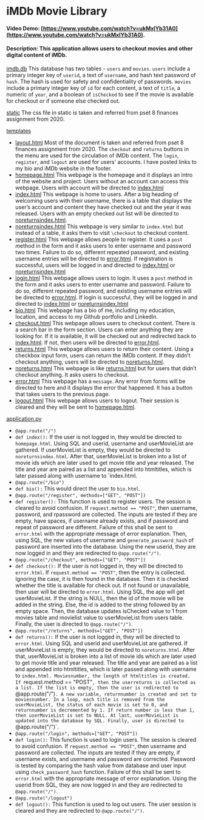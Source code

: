 # iMDb Movie Library
#### Video Demo:  [https://www.youtube.com/watch?v=ukMxIYb31A0](https://www.youtube.com/watch?v=ukMxIYb31A0).
#### Description: This application allows users to checkout movies and other digital content of iMDb.

[imdb.db](imdb.db)
This database has two tables - `users` and `movies`. `users` include a primary integer key of `userid`, a text of `username`, and hash text password of `hash`. The hash is used for safety and confidentiality of passwords.
`movies` include a primary integer key of `id` for each content, a text of `title`, a numeric of `year`, and a boolean of `isChecked` to see if the movie is available for checkout or if someone else checked out.

[static](static)
The css file in static is taken and referred from pset 8 finances assignment from 2020.

[templates](templates)
- [layout.html](templates/layout.html)
    Most of the document is taken and referred from pset 8 finances assignment from 2020. The `checkout` and `returns` buttons in the menu are used for the circulation of iMDb content. The  `login`, `register`, and `logout` are used for users' accounts. I have posted links to my bio and iMDb website in the footer.
- [homepage.html](templates/homepage.html)
    This webpage is the homepage and it displays an intro of the website and project. Users without an account can access this webpage. Users with account will be directed to [index.html](templates/index.html)
- [index.html](templates/index.html)
	This webpage is home to users. After a big heading of welcoming users with their username, there is a table that displays the user’s account and content they have checked out and the year it was released. Users with an empty checked out list will be directed to [noreturnsindex.html](templates/noreturnsindex.html).
- [noreturnsindex.html](templates/noreturnsindex.html)
	This webpage is very similar to `index.html` but instead of a table, it asks them to visit `\checkout` to checkout content.
- [register.html](templates/register.html)
	This webpage allows people to register. It uses a `post` method in the form and it asks users to enter username and password two times. Failure to do so, different repeated password, and existing username entries will be directed to [error.html](templates/error.html). If registration is successful, users will be logged in and directed to [index.html](templates/index.html) or [noreturnsindex.html](templates/noreturnsindex.html)
- [login.html](templates/login.html)
	This webpage allows users to login. It uses a `post` method in the form and it asks users to enter username and password. Failure to do so, different repeated password, and existing username entries will be directed to [error.html](templates/error.html). If login is successful, they will be logged in and directed to [index.html](templates/index.html) or [noreturnsindex.html](templates/noreturnsindex.html)
- [bio.html](templates/bio.html)
	This webpage has a bio of me, including my education, location, and access to my Github portfolio and LinkedIn.
- [checkout.html](templates/checkout.html)
	This webpage allows users to checkout content. There is a search bar in the form section. Users can enter anything they are looking for. If it is available, it will be checked out and redirected back to [index.html](templates/index.html). If not, then users will be directed to [error.html](templates/error.html).
- [returns.html](templates/returns.html)
	This webpage allows users to return their content. Using a checkbox input form, users can return the iMDb content. If they didn’t checkout anything, users will be directed to [noreturns.html](templates/noreturns.html).
- [noreturns.html](templates/noreturns.html)
	This webpage is like [returns.html](templates/returns.html) but for users that didn’t checkout anything. It asks users to checkout.
- [error.html](templates/error.html)
	This webpage has a `message`. Any error from forms will be directed to here and it displays the error that happened. It has a button that takes users to the previous page.
- [logout.html](templates/logout.html)
	This webpage allows users to logout. Their session is cleared and they will be sent to [homepage.html](templates/homepage.html).

[application.py](application.py)
- `@app.route("/")`
- `def index():`
	If the user is not logged in, they would be directed to `homepage.html`.
	Using SQL and userid, username and userMovieList are gathered. If userMovieList is empty, they would be directed to `noreturnsindex.html`.
    After that, userMovieList is broken into a list of movie ids which are later used to get movie title and year released. The title and year are paired as a list and appended into htmltitles, which is later passed along with username to `index.html.
- `@app.route("/bio")`
- `def bio():`
	This would direct the user to `bio.html`.
- `@app.route("/register", methods=["GET", "POST"])`
- `def register():`
	This function is used to register users. The session is cleared to avoid confusion. If `request.method == "POST"`, then username, password, and rpassword are collected.
	The inputs are tested if they are empty, have spaces, if username already exists, and if password and repeat of password are different. Failure of this shall be sent to `error.html` with the appropriate message of error explanation.
	Then, using SQL, the new values of username and `generate_password_hash` of password are inserted into the database. Using the new userid, they are now logged in and they are redirected to `@app.route("/")`.
- `@app.route("/checkout", methods=["GET", "POST"])`
- `def checkout():`
	If the user is not logged in, they will be directed to `error.html`.
    If `request.method == "POST"`, then the entry is collected. Ignoring the case, it is then found in the database. Then it is checked whether the title is available for check out. If not found or unavailable, then user will be directed to `error.html`.
    Using SQL, the app will get userMovieList. If the string is NULL, then the id of the movie will be added in the string. Else, the id is added to the string followed by an empty space. Then, the database updates isChecked value to 1 from movies table and movielist value to userMovieList from users table. Finally, the user is directed to `@app.route("/")`.
- `@app.route("/returns", methods=["GET", "POST"])`
- `def returns():`
	If the user is not logged in, they will be directed to `error.html`.
	Using SQL and userid and userMovieList are gathered. If userMovieList is empty, they would be directed to `noreturns.html`.
    After that, userMovieList is broken into a list of movie ids which are later used to get movie title and year released. The title and year are paired as a list and appended into htmltitles, which is later passed along with username to `index.html. Moviesnumber, the length of htmltitles is created.
    If `request.method == "POST"`, then the userreturns is collected as a list. If the list is empty, then the user is redirected to `@app.route("/")`. A new variable, returnnumber is created and set to moviesnumber. In a loop, each title is removed from the userMovieList, the status of each movie is set to 0, and returnnumber is decremented by 1. If return number is less than 1, then userMovieList is set to NULL. At last, userMovieList is updated into the database by SQL. Finally, user is directed to `@app.route("/")`.
- `@app.route("/login", methods=["GET", "POST"])`
- `def login():`
	This function is used to login users. The session is cleared to avoid confusion. If `request.method == "POST"`, then username and password are collected.
	The inputs are tested if they are empty, if username exists, and username and password are corrected. Password is tested by comparing the hash value from database and user input using `check_password_hash` function. Failure of this shall be sent to `error.html` with the appropriate message of error explanation.
	Using the userid from SQL, they are now logged in and they are redirected to `@app.route("/")`.
- `@app.route("/logout")`
- `def logout():`
	This function is used to log out users. The user session is cleared and they are redirected to `@app.route("/")`.




